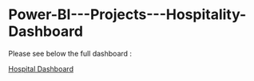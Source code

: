 # Power-BI---Projects---Hospitality-Dashboard

Please see below the full dashboard : 

[Hospital Dashboard](https://app.powerbi.com/view?r=eyJrIjoiNTU2ZGU2YzQtMGRmMS00ZWRmLWEwYjItMDQwZTdiNmNkNDllIiwidCI6ImM2ZTU0OWIzLTVmNDUtNDAzMi1hYWU5LWQ0MjQ0ZGM1YjJjNCJ9)
